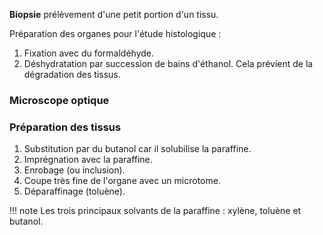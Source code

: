 __Biopsie__ prélèvement d'une petit portion d'un tissu.

Préparation des organes pour l'étude histologique :

1. Fixation avec du formaldéhyde.
2. Déshydratation par succession de bains d'éthanol. Cela prévient de la dégradation des tissus.

### Microscope optique

### Préparation des tissus

1. Substitution par du butanol car il solubilise la paraffine.
2. Imprégnation avec la paraffine.
3. Enrobage (ou inclusion).
4. Coupe très fine de l'organe avec un microtome.
5. Déparaffinage (toluène).

!!! note
    Les trois principaux solvants de la paraffine : xylène, toluène et butanol.


